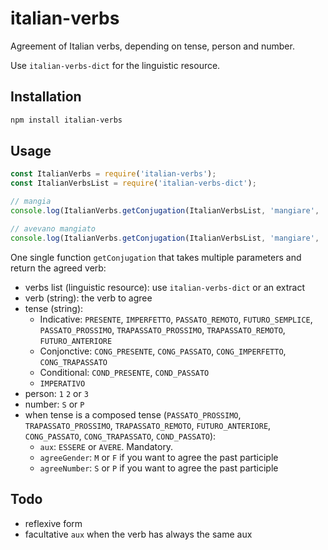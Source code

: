 <!--
Copyright 2019 Ludan Stoecklé
SPDX-License-Identifier: Apache-2.0
-->
# italian-verbs

Agreement of Italian verbs, depending on tense, person and number.

Use `italian-verbs-dict` for the linguistic resource.

## Installation 
```sh
npm install italian-verbs
```

## Usage

```javascript
const ItalianVerbs = require('italian-verbs');
const ItalianVerbsList = require('italian-verbs-dict');

// mangia
console.log(ItalianVerbs.getConjugation(ItalianVerbsList, 'mangiare', 'PRESENTE', 3, 'S'));

// avevano mangiato
console.log(ItalianVerbs.getConjugation(ItalianVerbsList, 'mangiare', 'TRAPASSATO_PROSSIMO', 3, 'P', 'AVERE'));
```

One single function `getConjugation` that takes multiple parameters and return the agreed verb:

* verbs list (linguistic resource): use `italian-verbs-dict` or an extract
* verb (string): the verb to agree
* tense (string): 
  * Indicative: `PRESENTE`, `IMPERFETTO`, `PASSATO_REMOTO`, `FUTURO_SEMPLICE`, `PASSATO_PROSSIMO`, `TRAPASSATO_PROSSIMO`, `TRAPASSATO_REMOTO`, `FUTURO_ANTERIORE`
  * Conjonctive: `CONG_PRESENTE`, `CONG_PASSATO`, `CONG_IMPERFETTO`, `CONG_TRAPASSATO`
  * Conditional: `COND_PRESENTE`, `COND_PASSATO`
  * `IMPERATIVO`
* person: `1` `2` or `3`
* number: `S` or `P`
* when tense is a composed tense (`PASSATO_PROSSIMO`, `TRAPASSATO_PROSSIMO`, `TRAPASSATO_REMOTO`, `FUTURO_ANTERIORE`, `CONG_PASSATO`, `CONG_TRAPASSATO`, `COND_PASSATO`):
  * `aux`: `ESSERE` or `AVERE`. Mandatory.
  * `agreeGender`: `M` or `F` if you want to agree the past participle
  * `agreeNumber`: `S` or `P` if you want to agree the past participle


## Todo

* reflexive form
* facultative `aux` when the verb has always the same aux
